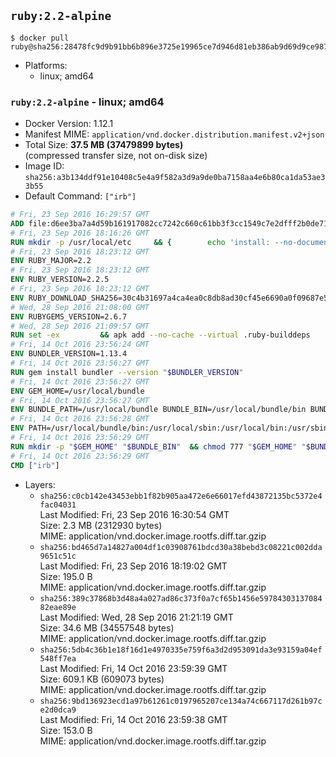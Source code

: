 ## `ruby:2.2-alpine`

```console
$ docker pull ruby@sha256:28478fc9d9b91bb6b896e3725e19965ce7d946d81eb386ab9d69d9ce98713135
```

-	Platforms:
	-	linux; amd64

### `ruby:2.2-alpine` - linux; amd64

-	Docker Version: 1.12.1
-	Manifest MIME: `application/vnd.docker.distribution.manifest.v2+json`
-	Total Size: **37.5 MB (37479899 bytes)**  
	(compressed transfer size, not on-disk size)
-	Image ID: `sha256:a3b134ddf91e10408c5e4a9f582a3d9a9de0ba7158aa4e6b80ca1da53ae33b55`
-	Default Command: `["irb"]`

```dockerfile
# Fri, 23 Sep 2016 16:29:57 GMT
ADD file:d6ee3ba7a4d59b161917082cc7242c660c61bb3f3cc1549c7e2dfff2b0de7104 in / 
# Fri, 23 Sep 2016 18:16:26 GMT
RUN mkdir -p /usr/local/etc 	&& { 		echo 'install: --no-document'; 		echo 'update: --no-document'; 	} >> /usr/local/etc/gemrc
# Fri, 23 Sep 2016 18:23:12 GMT
ENV RUBY_MAJOR=2.2
# Fri, 23 Sep 2016 18:23:12 GMT
ENV RUBY_VERSION=2.2.5
# Fri, 23 Sep 2016 18:23:12 GMT
ENV RUBY_DOWNLOAD_SHA256=30c4b31697a4ca4ea0c8db8ad30cf45e6690a0f09687e5d483c933c03ca335e3
# Wed, 28 Sep 2016 21:08:00 GMT
ENV RUBYGEMS_VERSION=2.6.7
# Wed, 28 Sep 2016 21:09:57 GMT
RUN set -ex 		&& apk add --no-cache --virtual .ruby-builddeps 		autoconf 		bison 		bzip2 		bzip2-dev 		ca-certificates 		coreutils 		gcc 		gdbm-dev 		glib-dev 		libc-dev 		libffi-dev 		libxml2-dev 		libxslt-dev 		linux-headers 		make 		ncurses-dev 		openssl 		openssl-dev 		procps 		readline-dev 		ruby 		tar 		yaml-dev 		zlib-dev 		&& wget -O ruby.tar.gz "https://cache.ruby-lang.org/pub/ruby/$RUBY_MAJOR/ruby-$RUBY_VERSION.tar.gz" 	&& echo "$RUBY_DOWNLOAD_SHA256 *ruby.tar.gz" | sha256sum -c - 		&& mkdir -p /usr/src/ruby 	&& tar -xzf ruby.tar.gz -C /usr/src/ruby --strip-components=1 	&& rm ruby.tar.gz 		&& cd /usr/src/ruby 		&& { 		echo '#define ENABLE_PATH_CHECK 0'; 		echo; 		cat file.c; 	} > file.c.new 	&& mv file.c.new file.c 		&& autoconf 	&& ac_cv_func_isnan=yes ac_cv_func_isinf=yes 		./configure --disable-install-doc 	&& make -j"$(getconf _NPROCESSORS_ONLN)" 	&& make install 		&& runDeps="$( 		scanelf --needed --nobanner --recursive /usr/local 			| awk '{ gsub(/,/, "\nso:", $2); print "so:" $2 }' 			| sort -u 			| xargs -r apk info --installed 			| sort -u 	)" 	&& apk add --virtual .ruby-rundeps $runDeps 		bzip2 		ca-certificates 		libffi-dev 		openssl-dev 		yaml-dev 		procps 		zlib-dev 	&& apk del .ruby-builddeps 	&& cd / 	&& rm -r /usr/src/ruby 		&& gem update --system "$RUBYGEMS_VERSION"
# Fri, 14 Oct 2016 23:56:24 GMT
ENV BUNDLER_VERSION=1.13.4
# Fri, 14 Oct 2016 23:56:27 GMT
RUN gem install bundler --version "$BUNDLER_VERSION"
# Fri, 14 Oct 2016 23:56:27 GMT
ENV GEM_HOME=/usr/local/bundle
# Fri, 14 Oct 2016 23:56:27 GMT
ENV BUNDLE_PATH=/usr/local/bundle BUNDLE_BIN=/usr/local/bundle/bin BUNDLE_SILENCE_ROOT_WARNING=1 BUNDLE_APP_CONFIG=/usr/local/bundle
# Fri, 14 Oct 2016 23:56:28 GMT
ENV PATH=/usr/local/bundle/bin:/usr/local/sbin:/usr/local/bin:/usr/sbin:/usr/bin:/sbin:/bin
# Fri, 14 Oct 2016 23:56:29 GMT
RUN mkdir -p "$GEM_HOME" "$BUNDLE_BIN" 	&& chmod 777 "$GEM_HOME" "$BUNDLE_BIN"
# Fri, 14 Oct 2016 23:56:29 GMT
CMD ["irb"]
```

-	Layers:
	-	`sha256:c0cb142e43453ebb1f82b905aa472e6e66017efd43872135bc5372e4fac04031`  
		Last Modified: Fri, 23 Sep 2016 16:30:54 GMT  
		Size: 2.3 MB (2312930 bytes)  
		MIME: application/vnd.docker.image.rootfs.diff.tar.gzip
	-	`sha256:bd465d7a14827a004df1c03908761bdcd30a38bebd3c08221c002dda9651c51c`  
		Last Modified: Fri, 23 Sep 2016 18:19:02 GMT  
		Size: 195.0 B  
		MIME: application/vnd.docker.image.rootfs.diff.tar.gzip
	-	`sha256:389c37868b3d48a4a027ad86c373f0a7cf65b1456e5978430313708482eae89e`  
		Last Modified: Wed, 28 Sep 2016 21:21:19 GMT  
		Size: 34.6 MB (34557548 bytes)  
		MIME: application/vnd.docker.image.rootfs.diff.tar.gzip
	-	`sha256:5db4c36b1e18f16d1e4970335e759f6a3d2d953091da3e93159a04ef548ff7ea`  
		Last Modified: Fri, 14 Oct 2016 23:59:39 GMT  
		Size: 609.1 KB (609073 bytes)  
		MIME: application/vnd.docker.image.rootfs.diff.tar.gzip
	-	`sha256:9bd136923ecd1a97b61261c0197965207ce134a74c667117d261b97ce2d0dca9`  
		Last Modified: Fri, 14 Oct 2016 23:59:38 GMT  
		Size: 153.0 B  
		MIME: application/vnd.docker.image.rootfs.diff.tar.gzip
